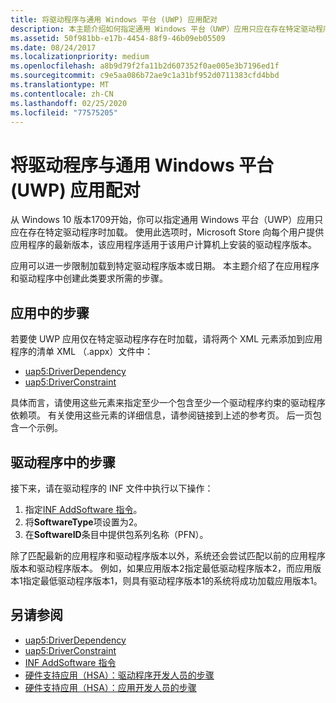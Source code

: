 ```yaml
---
title: 将驱动程序与通用 Windows 平台 (UWP) 应用配对
description: 本主题介绍如何指定通用 Windows 平台（UWP）应用只应在存在特定驱动程序时加载。
ms.assetid: 50f981bb-e17b-4454-88f9-46b09eb05509
ms.date: 08/24/2017
ms.localizationpriority: medium
ms.openlocfilehash: a8b9d79f2fa11b2d607352f0ae005e3b7196ed1f
ms.sourcegitcommit: c9e5aa086b72ae9c1a31bf952d0711383cfd4bbd
ms.translationtype: MT
ms.contentlocale: zh-CN
ms.lasthandoff: 02/25/2020
ms.locfileid: "77575205"
---
```

# <a name="pairing-a-driver-with-a-universal-windows-platform-uwp-app"></a>将驱动程序与通用 Windows 平台 (UWP) 应用配对

从 Windows 10 版本1709开始，你可以指定通用 Windows 平台（UWP）应用只应在存在特定驱动程序时加载。 使用此选项时，Microsoft Store 向每个用户提供应用程序的最新版本，该应用程序适用于该用户计算机上安装的驱动程序版本。

应用可以进一步限制加载到特定驱动程序版本或日期。  本主题介绍了在应用程序和驱动程序中创建此类要求所需的步骤。

## <a name="steps-in-the-app"></a>应用中的步骤

若要使 UWP 应用仅在特定驱动程序存在时加载，请将两个 XML 元素添加到应用程序的清单 XML （.appx）文件中：

* [uap5:DriverDependency](https://docs.microsoft.com/uwp/schemas/appxpackage/uapmanifestschema/element-uap5-driverdependency)
* [uap5:DriverConstraint](https://docs.microsoft.com/uwp/schemas/appxpackage/uapmanifestschema/element-uap5-driverconstraint)

具体而言，请使用这些元素来指定至少一个包含至少一个驱动程序约束的驱动程序依赖项。  有关使用这些元素的详细信息，请参阅链接到上述的参考页。  后一页包含一个示例。

## <a name="steps-in-the-driver"></a>驱动程序中的步骤

接下来，请在驱动程序的 INF 文件中执行以下操作：

1. 指定[INF AddSoftware 指令](inf-addsoftware-directive.md)。
2. 将**SoftwareType**项设置为2。
3. 在**SoftwareID**条目中提供包系列名称（PFN）。

除了匹配最新的应用程序和驱动程序版本以外，系统还会尝试匹配以前的应用程序版本和驱动程序版本。  例如，如果应用版本2指定最低驱动程序版本2，而应用版本1指定最低驱动程序版本1，则具有驱动程序版本1的系统将成功加载应用版本1。

## <a name="see-also"></a>另请参阅

* [uap5:DriverDependency](https://docs.microsoft.com/uwp/schemas/appxpackage/uapmanifestschema/element-uap5-driverdependency)
* [uap5:DriverConstraint](https://docs.microsoft.com/uwp/schemas/appxpackage/uapmanifestschema/element-uap5-driverconstraint)
* [INF AddSoftware 指令](inf-addsoftware-directive.md)
* [硬件支持应用（HSA）：驱动程序开发人员的步骤](../devapps/hardware-support-app--hsa--steps-for-driver-developers.md)
* [硬件支持应用（HSA）：应用开发人员的步骤](../devapps/hardware-support-app--hsa--steps-for-app-developers.md)
